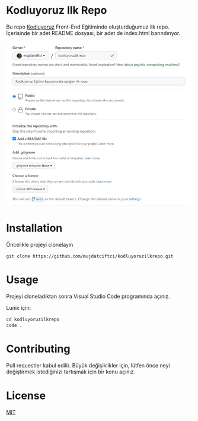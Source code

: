 # Kodluyoruz Ilk Repo
Bu repo [Kodluyoruz](https://kodluyoruz.org/) Front-End Eğitiminde oluşturduğumuz ilk repo. İçerisinde bir adet README dosyası, bir adet de index.html barındırıyor.

![](/ilkrepo.JPG)

# Installation
Öncelikle projeyi clonelayın

```
git clone https://github.com/mujdatciftci/kodluyoruzilkrepo.git
```
# Usage
Projeyi cloneladıktan sonra Visual Studio Code programında açınız.

Lunix için:

```
cd kodluyoruzilkrepo
code .
```
# Contributing
Pull requestler kabul edilir. Büyük değişiklikler için, lütfen önce neyi değiştirmek istediğinizi tartışmak için bir konu açınız.

# License

[MIT](https://github.com/mujdatciftci/kodluyoruzilkrepo/blob/main/LICENSE)